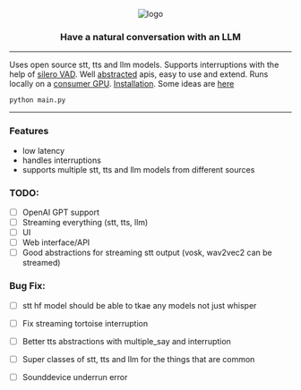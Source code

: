 <div align="center">

![logo](media/logo.gif)

<h3>

Have a natural conversation with an LLM

</h3>

</div>

---

Uses open source stt, tts and llm models.
Supports interruptions with the help of [silero VAD](https://github.com/snakers4/silero-vad).
Well [abstracted](/llm) apis, easy to use and extend.
Runs locally on a [consumer GPU](https://www.nvidia.com/en-us/geforce/graphics-cards/30-series/rtx-3080-3080ti/).
[Installation](INSTALL.md).
Some ideas are [here](Notes/Ideas.md)


```shell 
python main.py
```

---

### Features
- low latency
- handles interruptions
- supports multiple stt, tts and llm models from different sources


### TODO:
- [ ] OpenAI GPT support
- [ ] Streaming everything (stt, tts, llm)
- [ ] UI
- [ ] Web interface/API
- [ ] Good abstractions for streaming stt output (vosk, wav2vec2 can be streamed)

### Bug Fix:
- [ ] stt hf model should be able to tkae any models not just whisper
- [ ] Fix streaming tortoise interruption
- [ ] Better tts abstractions with multiple_say and interruption
- [ ] Super classes of stt, tts and llm for the things that are common
- [ ] Sounddevice underrun error

